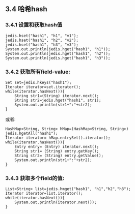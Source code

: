 ## 3.4 哈希hash

### 3.4.1 设置和获取hash值

	jedis.hset("hash1", "h1", "v1");
	jedis.hset("hash1", "h2", "v2");
	jedis.hset("hash1", "h3", "v3");
	System.out.println(jedis.hget("hash1", "h1"));
	System.out.println(jedis.hget("hash1", "h2"));
	System.out.println(jedis.hget("hash1", "h3"));

### 3.4.2 获取所有field-value:

	Set set=jedis.hkeys("hash1");
	Iterator iterator=set.iterator();
	while(iterator.hasNext()){
	    String str1=(String) iterator.next();
	    String str2=jedis.hget("hash1", str1);
	    System.out.println(str1+":"+str2);
	}

或者:

	HashMap<String, String> hMap=(HashMap<String, String>) jedis.hgetAll("hash1");
	Iterator iterator= hMap.entrySet().iterator();
	while(iterator.hasNext()){
	    Entry entry= (Entry) iterator.next();
	    String str1= (String) entry.getKey();
	    String str2= (String) entry.getValue();
	    System.out.println(str1+":"+str2); 	  
	}

### 3.4.3 获取多个field的值:

	List<String> list=jedis.hmget("hash1", "h1","h2","h3");
	Iterator iterator=list.iterator();
	while(iterator.hasNext()){
	    System.out.println(iterator.next());
	}
